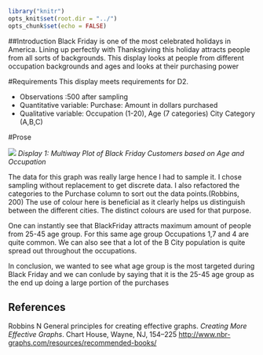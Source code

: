 
``` r
library("knitr")  
opts_knit$set(root.dir = "../")  
opts_chunk$set(echo = FALSE)  
```

\#\#Introduction Black Friday is one of the most celebrated holidays in
America. Lining up perfectly with Thanksgiving this holiday attracts
people from all sorts of backgrounds. This display looks at people from
different occupation backgrounds and ages and looks at their purchasing
power

\#Requirements This display meets requirements for D2.

  - Observations :500 after sampling
  - Quantitative variable: Purchase: Amount in dollars purchased
  - Qualitative variable: Occupation (1-20), Age (7 categories) City
    Category
(A,B,C)

\#Prose

![](../../../Desktop/School/Senior/Data%20Visualization/ME447-singhab/figures/0402-multiway-black-flip.png)<!-- -->
*Display 1: Multiway Plot of Black Friday Customers based on Age and
Occupation*

The data for this graph was really large hence I had to sample it. I
chose sampling without replacement to get discrete data. I also
refactored the categories to the Purchase column to sort out the data
points.(Robbins, 200) The use of colour here is beneficial as it clearly
helps us distinguish between the different cities. The distinct colours
are used for that purpose.

One can instantly see that BlackFriday attracts maximum amount of people
from 25-45 age group. For this same age group Occupations 1,7 and 4 are
quite common. We can also see that a lot of the B City population is
quite spread out throughout the occupations.

In conclusion, we wanted to see what age group is the most targeted
during Black Friday and we can conlude by saying that it is the 25-45
age group as the end up doing a large portion of the purchases

## References

<div id="refs" class="references">

<div id="ref-Robbins2013a">

Robbins N General principles for creating effective graphs. *Creating
More Effective Graphs*. Chart House, Wayne, NJ, 154–225
<http://www.nbr-graphs.com/resources/recommended-books/>

</div>

</div>
